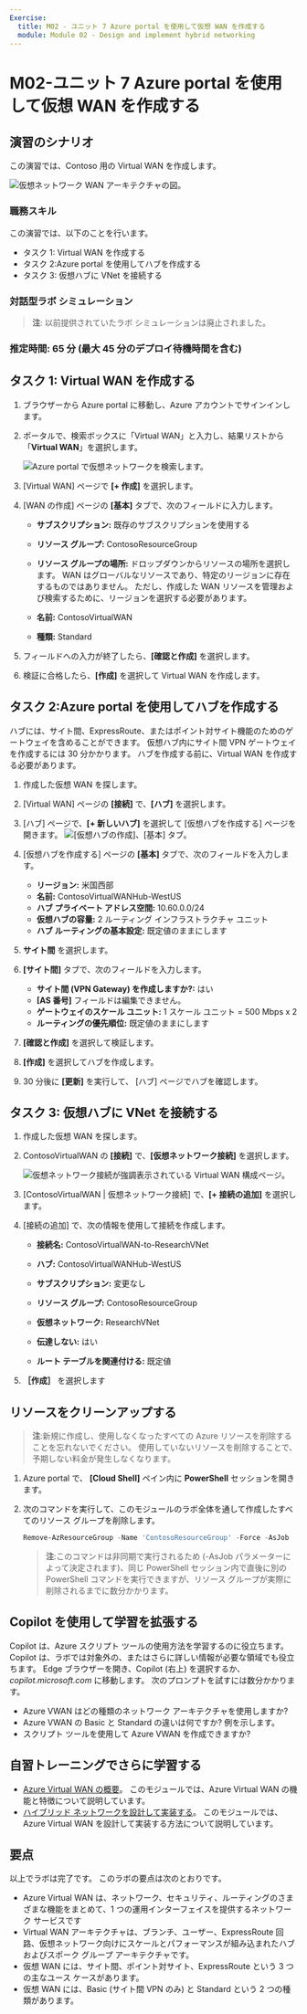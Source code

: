 ```yaml
---
Exercise:
  title: M02 - ユニット 7 Azure portal を使用して仮想 WAN を作成する
  module: Module 02 - Design and implement hybrid networking
---
```


# M02-ユニット 7 Azure portal を使用して仮想 WAN を作成する

## 演習のシナリオ

この演習では、Contoso 用の Virtual WAN を作成します。

![仮想ネットワーク WAN アーキテクチャの図。](../media/7-exercise-create-virtual-wan-by-using-azure-portal.png)

### 職務スキル
この演習では、以下のことを行います。

+ タスク 1: Virtual WAN を作成する
+ タスク 2:Azure portal を使用してハブを作成する
+ タスク 3: 仮想ハブに VNet を接続する

### 対話型ラボ シミュレーション

>**注**: 以前提供されていたラボ シミュレーションは廃止されました。
>
### 推定時間: 65 分 (最大 45 分のデプロイ待機時間を含む)

## タスク 1: Virtual WAN を作成する

1. ブラウザーから Azure portal に移動し、Azure アカウントでサインインします。

1. ポータルで、検索ボックスに「Virtual WAN」と入力し、結果リストから「**Virtual WAN**」を選択します。

   ![Azure portal で仮想ネットワークを検索します。](../media/search-for-virtual-wan.png)

1. [Virtual WAN] ページで **[+ 作成]** を選択します。

1. [WAN の作成] ページの **[基本]** タブで、次のフィールドに入力します。

   + **サブスクリプション:** 既存のサブスクリプションを使用する

   + **リソース グループ:** ContosoResourceGroup

   + **リソース グループの場所:** ドロップダウンからリソースの場所を選択します。 WAN はグローバルなリソースであり、特定のリージョンに存在するものではありません。 ただし、作成した WAN リソースを管理および検索するために、リージョンを選択する必要があります。

   + **名前:** ContosoVirtualWAN

   + **種類:** Standard

1. フィールドへの入力が終了したら、**[確認と作成]** を選択します。

1. 検証に合格したら、**[作成]** を選択して Virtual WAN を作成します。

## タスク 2:Azure portal を使用してハブを作成する

ハブには、サイト間、ExpressRoute、またはポイント対サイト機能のためのゲートウェイを含めることができます。 仮想ハブ内にサイト間 VPN ゲートウェイを作成するには 30 分かかります。 ハブを作成する前に、Virtual WAN を作成する必要があります。

1. 作成した仮想 WAN を探します。
   
1. [Virtual WAN] ページの **[接続]** で、**[ハブ]** を選択します。

1. [ハブ] ページで、**[+ 新しいハブ]** を選択して [仮想ハブを作成する] ページを開きます。
   ![[仮想ハブの作成]、[基本] タブ。](../media/create-vwan-hub.png)

1. [仮想ハブを作成する] ページの **[基本]** タブで、次のフィールドを入力します。
   + **リージョン:** 米国西部
   + **名前:** ContosoVirtualWANHub-WestUS
   + **ハブ プライベート アドレス空間:** 10.60.0.0/24
   + **仮想ハブの容量:** 2 ルーティング インフラストラクチャ ユニット
   + **ハブ ルーティングの基本設定:** 既定値のままにします

1. **サイト間** を選択します。

1. **[サイト間]** タブで、次のフィールドを入力します。
   + **サイト間 (VPN Gateway) を作成しますか?:** はい
   + **[AS 番号]** フィールドは編集できません。
   + **ゲートウェイのスケール ユニット:** 1 スケール ユニット = 500 Mbps x 2
   + **ルーティングの優先順位:** 既定値のままにします

1. **[確認と作成]** を選択して検証します。

1. **[作成]** を選択してハブを作成します。

1. 30 分後に **[更新]** を実行して、 [ハブ] ページでハブを確認します。

## タスク 3: 仮想ハブに VNet を接続する

1. 作成した仮想 WAN を探します。

1. ContosoVirtualWAN の **[接続]** で、**[仮想ネットワーク接続]** を選択します。

   ![仮想ネットワーク接続が強調表示されている Virtual WAN 構成ページ。](../media/connect-vnet-to-virtual-hub.png)

1. [ContosoVirtualWAN | 仮想ネットワーク接続] で、**[+ 接続の追加]** を選択します。

1. [接続の追加] で、次の情報を使用して接続を作成します。

   + **接続名:** ContosoVirtualWAN-to-ResearchVNet

   + **ハブ:** ContosoVirtualWANHub-WestUS

   + **サブスクリプション:** 変更なし

   + **リソース グループ:** ContosoResourceGroup

   + **仮想ネットワーク:** ResearchVNet

   + **伝達しない:** はい

   + **ルート テーブルを関連付ける:** 既定値

1. **［作成］** を選択します

## リソースをクリーンアップする

   >**注**:新規に作成し、使用しなくなったすべての Azure リソースを削除することを忘れないでください。 使用していないリソースを削除することで、予期しない料金が発生しなくなります。

1. Azure portal で、 **[Cloud Shell]** ペイン内に **PowerShell** セッションを開きます。

1. 次のコマンドを実行して、このモジュールのラボ全体を通して作成したすべてのリソース グループを削除します。

   ```powershell
   Remove-AzResourceGroup -Name 'ContosoResourceGroup' -Force -AsJob
   ```

   >**注**:このコマンドは非同期で実行されるため (-AsJob パラメーターによって決定されます)、同じ PowerShell セッション内で直後に別の PowerShell コマンドを実行できますが、リソース グループが実際に削除されるまでに数分かかります。

## Copilot を使用して学習を拡張する

Copilot は、Azure スクリプト ツールの使用方法を学習するのに役立ちます。 Copilot は、ラボでは対象外の、またはさらに詳しい情報が必要な領域でも役立ちます。 Edge ブラウザーを開き、Copilot (右上) を選択するか、*copilot.microsoft.com* に移動します。 次のプロンプトを試すには数分かかります。
+ Azure VWAN はどの種類のネットワーク アーキテクチャを使用しますか?
+ Azure VWAN の Basic と Standard の違いは何ですか? 例を示します。
+ スクリプト ツールを使用して Azure VWAN を作成できますか?

## 自習トレーニングでさらに学習する

+ [Azure Virtual WAN の概要](https://learn.microsoft.com/training/modules/introduction-azure-virtual-wan/)。 このモジュールでは、Azure Virtual WAN の機能と特徴について説明しています。 
+ [ハイブリッド ネットワークを設計して実装する](https://learn.microsoft.com/training/modules/design-implement-hybrid-networking/)。 このモジュールでは、Azure Virtual WAN を設計して実装する方法について説明しています。

## 要点

以上でラボは完了です。 このラボの要点は次のとおりです。 

+ Azure Virtual WAN は、ネットワーク、セキュリティ、ルーティングのさまざまな機能をまとめて、1 つの運用インターフェイスを提供するネットワーク サービスです
+ Virtual WAN アーキテクチャは、ブランチ、ユーザー、ExpressRoute 回路、仮想ネットワーク向けにスケールとパフォーマンスが組み込まれたハブおよびスポーク グループ アーキテクチャです。
+ 仮想 WAN には、サイト間、ポイント対サイト、ExpressRoute という 3 つの主なユース ケースがあります。 
+ 仮想 WAN には、Basic (サイト間 VPN のみ) と Standard という 2 つの種類があります。









